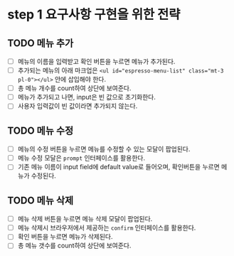 # step 1 요구사항 구현을 위한 전략

## TODO 메뉴 추가

- [ ] 메뉴의 이름을 입력받고 확인 버튼을 누르면 메뉴가 추가된다.
- [ ] 추가되는 메뉴의 아래 마크업은 `<ul id="espresso-menu-list" class="mt-3 pl-0"></ul>` 안에 삽입해야 한다.
- [ ] 총 메뉴 개수를 count하여 상단에 보여준다.
- [ ] 메뉴가 추가되고 나면, input은 빈 값으로 초기화한다.
- [ ] 사용자 입력값이 빈 값이라면 추가되지 않는다.

## TODO 메뉴 수정

- [ ] 메뉴의 수정 버튼을 누르면 메뉴를 수정할 수 있는 모달이 팝업된다.
- [ ] 메뉴 수정 모달은 `prompt` 인터페이스를 활용한다.
- [ ] 기존 메뉴 이름이 input field에 default value로 들어오며, 확인버튼을 누르면 메뉴가 수정된다.

## TODO 메뉴 삭제

- [ ] 메뉴 삭제 버튼을 누르면 메뉴 삭제 모달이 팝업된다.
- [ ] 메뉴 삭제시 브라우저에서 제공하는 `confirm` 인터페이스를 활용한다.
- [ ] 확인 버튼을 누르면 메뉴가 삭제된다.
- [ ] 총 메뉴 갯수를 count하여 상단에 보여준다.
